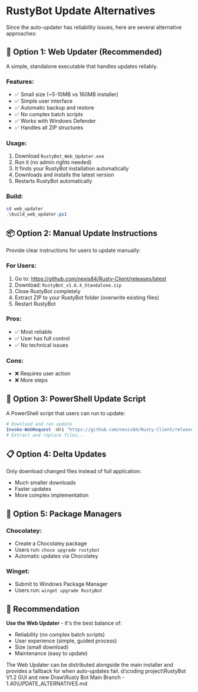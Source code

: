 # RustyBot Update Alternatives

Since the auto-updater has reliability issues, here are several alternative approaches:

## 🚀 Option 1: Web Updater (Recommended)

A simple, standalone executable that handles updates reliably.

### Features:
- ✅ Small size (~5-10MB vs 160MB installer)
- ✅ Simple user interface
- ✅ Automatic backup and restore
- ✅ No complex batch scripts
- ✅ Works with Windows Defender
- ✅ Handles all ZIP structures

### Usage:
1. Download `RustyBot_Web_Updater.exe`
2. Run it (no admin rights needed)
3. It finds your RustyBot installation automatically
4. Downloads and installs the latest version
5. Restarts RustyBot automatically

### Build:
```powershell
cd web_updater
.\build_web_updater.ps1
```

## 📦 Option 2: Manual Update Instructions

Provide clear instructions for users to update manually:

### For Users:
1. Go to: https://github.com/nexis84/Rusty-Client/releases/latest
2. Download: `RustyBot_v1.6.4_Standalone.zip`
3. Close RustyBot completely
4. Extract ZIP to your RustyBot folder (overwrite existing files)
5. Restart RustyBot

### Pros:
- ✅ Most reliable
- ✅ User has full control
- ✅ No technical issues

### Cons:
- ❌ Requires user action
- ❌ More steps

## 🔧 Option 3: PowerShell Update Script

A PowerShell script that users can run to update:

```powershell
# Download and run update
Invoke-WebRequest -Uri "https://github.com/nexis84/Rusty-Client/releases/download/1.6.4/RustyBot_v1.6.4_Standalone.zip" -OutFile "update.zip"
# Extract and replace files...
```

## 📋 Option 4: Delta Updates

Only download changed files instead of full application:

- Much smaller downloads
- Faster updates
- More complex implementation

## 🏪 Option 5: Package Managers

### Chocolatey:
- Create a Chocolatey package
- Users run: `choco upgrade rustybot`
- Automatic updates via Chocolatey

### Winget:
- Submit to Windows Package Manager
- Users run: `winget upgrade RustyBot`

## 🎯 Recommendation

**Use the Web Updater** - it's the best balance of:
- Reliability (no complex batch scripts)
- User experience (simple, guided process)
- Size (small download)
- Maintenance (easy to update)

The Web Updater can be distributed alongside the main installer and provides a fallback for when auto-updates fail.</content>
<parameter name="filePath">d:\coding project\RustyBot V1.2 GUI and new Draw\Rusty Bot Main Branch - 1.40\UPDATE_ALTERNATIVES.md